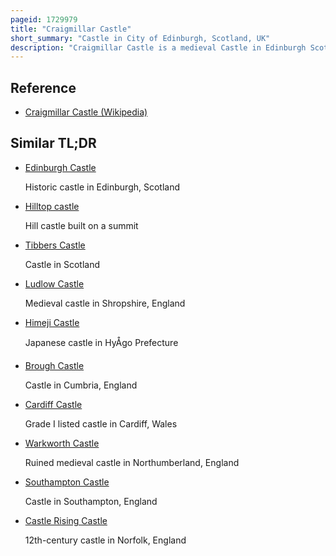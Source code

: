 ```yaml
---
pageid: 1729979
title: "Craigmillar Castle"
short_summary: "Castle in City of Edinburgh, Scotland, UK"
description: "Craigmillar Castle is a medieval Castle in Edinburgh Scotland. It is three Miles south-east of the City Centre on a low Hill South of the modern Suburb of Craigmillar. The Preston Family of craigmillar the local Feudal Barons began building the Castle in the late 14th Century and Work on the Building continued until the 15th and 16th Centuries. The Castle was sold to sir john Gilmour Lord President of the Court of Session in 1660 who breathed new Life into the Ageing Castle. In the 18th Century the Gilmours left Craigmillar for a more modern Residence nearby Inch House and the Castle fell into Ruin. It is now under historic Environment Scotland and is open to the Public."
---
```


## Reference

- [Craigmillar Castle (Wikipedia)](https://en.wikipedia.org/?curid=1729979)

## Similar TL;DR

- [Edinburgh Castle](/tldr/en/edinburgh-castle)

  Historic castle in Edinburgh, Scotland

- [Hilltop castle](/tldr/en/hilltop-castle)

  Hill castle built on a summit

- [Tibbers Castle](/tldr/en/tibbers-castle)

  Castle in Scotland

- [Ludlow Castle](/tldr/en/ludlow-castle)

  Medieval castle in Shropshire, England

- [Himeji Castle](/tldr/en/himeji-castle)

  Japanese castle in HyÅgo Prefecture

- [Brough Castle](/tldr/en/brough-castle)

  Castle in Cumbria, England

- [Cardiff Castle](/tldr/en/cardiff-castle)

  Grade I listed castle in Cardiff, Wales

- [Warkworth Castle](/tldr/en/warkworth-castle)

  Ruined medieval castle in Northumberland, England

- [Southampton Castle](/tldr/en/southampton-castle)

  Castle in Southampton, England

- [Castle Rising Castle](/tldr/en/castle-rising-castle)

  12th-century castle in Norfolk, England
